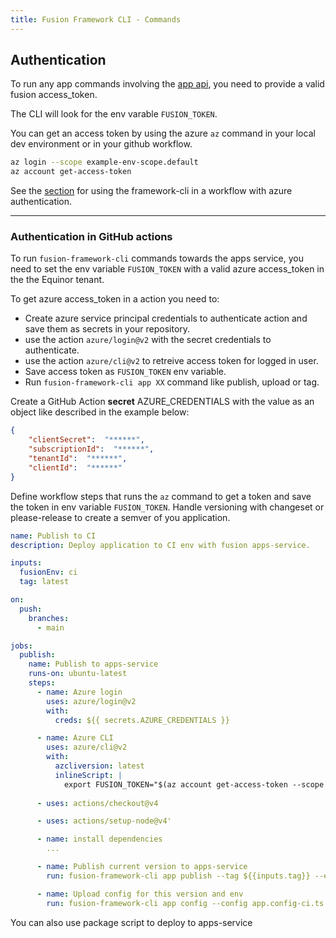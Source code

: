 ```yaml
---
title: Fusion Framework CLI - Commands
---
```


## Authentication

To run any app commands involving the [app api](https://fusion-s-apps-ci.azurewebsites.net/swagger/index.html), you need to provide a valid fusion access_token.

The CLI will look for the env varable `FUSION_TOKEN`.

You can get an access token by using the azure `az` command in your local dev environment or in your github workflow.

```sh
az login --scope example-env-scope.default
az account get-access-token
```

See the [section](#authentication-in-github-actions) for using the framework-cli in a workflow with azure authentication.

---

### Authentication in GitHub actions

To run `fusion-framework-cli` commands towards the apps service, you need to set the env variable `FUSION_TOKEN` with a valid azure access_token in the the Equinor tenant.

To get azure access_token in a action you need to:

- Create azure service principal credentials to authenticate action and save them as secrets in your repository.
- use the action `azure/login@v2` with the secret credentials to authenticate.
- use the action `azure/cli@v2` to retreive access token for logged in user.
- Save access token as `FUSION_TOKEN` env variable.
- Run `fusion-framework-cli app XX` command like publish, upload or tag.

Create a GitHub Action **secret** AZURE_CREDENTIALS with the value as an object like described in the example below:

```json
{
    "clientSecret":  "******",
    "subscriptionId":  "******",
    "tenantId":  "******",
    "clientId":  "******"
}
```

Define workflow steps that runs the `az` command to get a token and save the token in env variable ``FUSION_TOKEN``.
Handle versioning with changeset or please-release to create a semver of you application.

```yaml
name: Publish to CI
description: Deploy application to CI env with fusion apps-service.

inputs:
  fusionEnv: ci
  tag: latest

on:
  push:
    branches:
      - main

jobs:
  publish:
    name: Publish to apps-service
    runs-on: ubuntu-latest
    steps:
      - name: Azure login
        uses: azure/login@v2
        with:
          creds: ${{ secrets.AZURE_CREDENTIALS }}

      - name: Azure CLI
        uses: azure/cli@v2
        with:
          azcliversion: latest
          inlineScript: |
            export FUSION_TOKEN="$(az account get-access-token --scope example-env-scope\.default)"
      
      - uses: actions/checkout@v4

      - uses: actions/setup-node@v4'

      - name: install dependencies
        ...

      - name: Publish current version to apps-service
        run: fusion-framework-cli app publish --tag ${{inputs.tag}} --env ${{inputs.fusionEnv}}

      - name: Upload config for this version and env
        run: fusion-framework-cli app config --config app.config-ci.ts --publish ${{inputs.tag}} --env ${{inputs.fusionEnv}}

```

You can also use package script to deploy to apps-service
